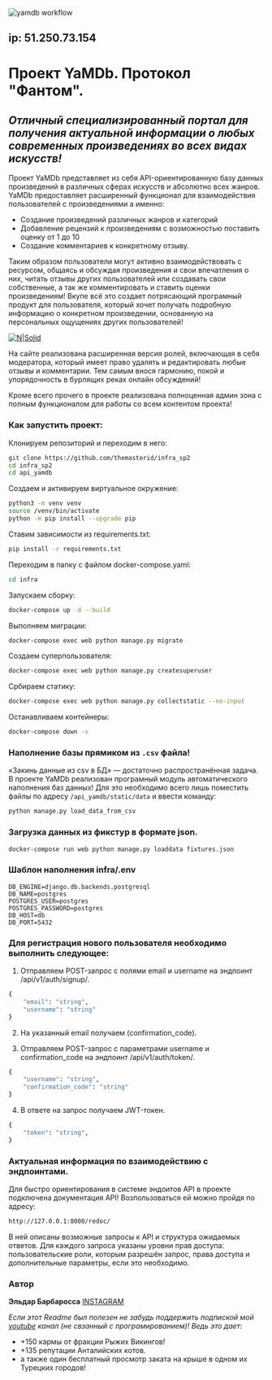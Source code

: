 ![yamdb workflow](https://github.com/kotbarbarossa/yamdb_final/actions/workflows/yamdb_workflow.yml/badge.svg)
## ip: 51.250.73.154

# Проект YaMDb. Протокол "Фантом".
## _Отличный специализированный портал для получения актуальной информации о любых современных произведениях во всех видах искусств!_
Проект YaMDb представляет из себя API-ориентированную базу данных произведений в различных сферах искусств и абсолютно всех жанров. YaMDb предоставляет расширенный функционал для взаимодействия пользователей с произведениями а именно:

* Создание произведений различных жанров и категорий
* Добавление рецензий к произведениям с возможностью поставить оценку от 1 до 10
* Создание комментариев к конкретному отзыву.

Таким образом пользователи могут активно взаимодействовать с ресурсом, общаясь и обсуждая произведения и свои впечатления о них, читать отзывы других пользователей или создавать свои собственные, а так же комментировать и ставить оценки произведениям! Вкупе всё это создает потрясающий програмный продукт для пользователя, который хочет получать подробную информацию о конкретном произведении, основанную на персональных ощущениях других пользователей! 

[![N|Solid](https://img.freepik.com/free-photo/businesspeople-at-office-meeting_23-2148908967.jpg?w=2000&t=st=1661689328~exp=1661689928~hmac=9b24a57975b0c56f0d8762a872114722c62c117f7d0c80f979880b2060f72487)]()

На сайте реализована расширенная версия ролей, включающая в себя модератора, который имеет право удалять и редактировать любые отзывы и комментарии. Тем самым внося гармонию, покой и упорядочность в бурлящих реках онлайн обсуждений!

Кроме всего прочего в проекте реализована полноценная админ зона с полным функционалом для работы со всем контентом проекта!

### Как запустить проект:

Клонируем репозиторий и переходим в него:
```bash
git clone https://github.com/themasterid/infra_sp2
cd infra_sp2
cd api_yamdb
```

Создаем и активируем виртуальное окружение:
```bash
python3 -m venv venv
source /venv/bin/activate
python -m pip install --upgrade pip
```

Ставим зависимости из requirements.txt:
```bash
pip install -r requirements.txt
```

Переходим в папку с файлом docker-compose.yaml:
```bash
cd infra
```

Запускаем сборку:
```bash
docker-compose up -d --build
```

Выполняем миграции:

```bash
docker-compose exec web python manage.py migrate
```

Создаем суперпользователя:
```bash
docker-compose exec web python manage.py createsuperuser
```

Србираем статику:
```bash
docker-compose exec web python manage.py collectstatic --no-input
```

Останавливаем контейнеры:
```bash
docker-compose down -v
```

### Наполнение базы прямиком из ```.csv``` файла!
«Закинь данные из csv в БД» — достаточно распространённая задача.
В проекте YaMDb реализован програмный модуль автоматического наполнения баз данных!
Для это необходимо всего лишь поместить файлы по адресу ```/api_yamdb/static/data``` и ввести команду:
```sh
python manage.py load_data_from_csv
```

### Загрузка данных из фикстур в формате json.

```sh
docker-compose run web python manage.py loaddata fixtures.json 
```

### Шаблон наполнения infra/.env
```
DB_ENGINE=django.db.backends.postgresql
DB_NAME=postgres
POSTGRES_USER=postgres
POSTGRES_PASSWORD=postgres
DB_HOST=db
DB_PORT=5432
```

### Для регистрация нового пользователя необходимо выполнить следующее:

1. Отправляем POST-запрос с полями 
email и username 
на эндпоинт /api/v1/auth/signup/.  

```sh
{  
    "email": "string",  
    "username": "string"  
}
```
2. На указанный email получаем (confirmation_code).

3. Отправляем POST-запрос с параметрами 
username и confirmation_code 
на эндпоинт /api/v1/auth/token/.  

```sh
{  
    "username": "string",  
    "confirmation_code": "string"  
} 
```

4. В ответе на запрос получаем JWT-токен.

```sh
{  
    "token": "string",  
}
```

### Актуальная информация по взаимодействию с эндпоинтами.

Для быстро ориентирования в системе эндоитов API в проекте подключена документация API! Возпользоваться ей можно пройдя по адресу:
```sh
http://127.0.0.1:8000/redoc/ 
```
В ней описаны возможные запросы к API и структура ожидаемых ответов. Для каждого запроса указаны уровни прав доступа: пользовательские роли, которым разрешён запрос, права доступа и дополнительные параметры, если это необходимо.

### Автор 

**Эльдар Барбаросса** 
[INSTAGRAM]

_Если этот Readme был полезен не забудь поддержить подпиской мой [youtube] канал (не свзанный с програмированием)! Ведь это дает:_
*  +150 кармы от фракции Рыжих Викингов!
*  +135 репутации Анталийских котов.
*  а также один бесплатный просмотр заката на крыше в одном их Турецких городов!

[//]: # (links)

   [youtube]: https://www.youtube.com/channel/UC0NWbtRrU1YvsCP_0Slq-9A/
   [INSTAGRAM]: https://instagram.com/kot.barbarossa?igshid=YmMyMTA2M2Y=